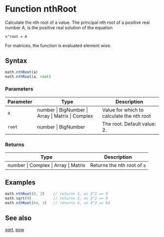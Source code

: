 <!-- Note: This file is automatically generated from source code comments. Changes made in this file will be overridden. -->

# Function nthRoot

Calculate the nth root of a value.
The principal nth root of a positive real number A, is the positive real
solution of the equation

    x^root = A

For matrices, the function is evaluated element wise.


## Syntax

```js
math.nthRoot(a)
math.nthRoot(a, root)
```

### Parameters

Parameter | Type | Description
--------- | ---- | -----------
`a` | number &#124; BigNumber &#124; Array &#124; Matrix &#124; Complex |  Value for which to calculate the nth root
`root` | number &#124; BigNumber | The root. Default value: 2.

### Returns

Type | Description
---- | -----------
number &#124; Complex &#124; Array &#124; Matrix | Returns the nth root of `a`


## Examples

```js
math.nthRoot(9, 2)    // returns 3, as 3^2 == 9
math.sqrt(9)          // returns 3, as 3^2 == 9
math.nthRoot(64, 3)   // returns 4, as 4^3 == 64
```


## See also

[sqrt](sqrt.md),
[pow](pow.md)
